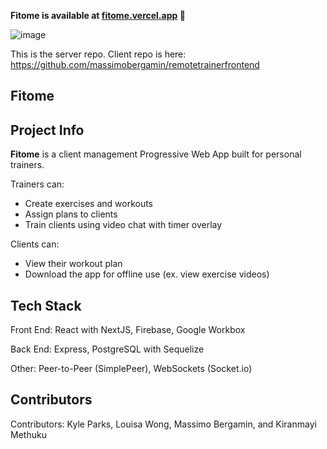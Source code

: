 **Fitome is available at [fitome.vercel.app](https://fitome.vercel.app) 💪**

![image](https://user-images.githubusercontent.com/74379281/125373176-7b86b980-e339-11eb-92eb-8dbf40dcb650.png)

This is the server repo. Client repo is here: https://github.com/massimobergamin/remotetrainerfrontend

## Fitome

## Project Info

**Fitome** is a client management Progressive Web App built for personal trainers.

Trainers can: 
  * Create exercises and workouts
  * Assign plans to clients
  * Train clients using video chat with timer overlay
 
Clients can:
  * View their workout plan
  * Download the app for offline use (ex. view exercise videos)

## Tech Stack

Front End: React with NextJS, Firebase, Google Workbox

Back End: Express, PostgreSQL with Sequelize

Other: Peer-to-Peer (SimplePeer),  WebSockets (Socket.io)

## Contributors

Contributors: Kyle Parks, Louisa Wong, Massimo Bergamin, and Kiranmayi Methuku
